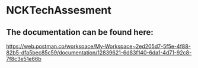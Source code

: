 # NCKTechAssesment

## The documentation can be found here: 
https://web.postman.co/workspace/My-Workspace~2ed205d7-5f5e-4f88-82b5-dfa5bec85c59/documentation/12839621-6d83f140-6da1-4d71-92c8-7f8c3e51e66b
